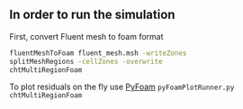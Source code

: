 ## In order to run the simulation

First, convert Fluent mesh to foam format

```bash
fluentMeshToFoam fluent_mesh.msh -writeZones
splitMeshRegions -cellZones -overwrite
chtMultiRegionFoam
```
To plot residuals on the fly use [PyFoam](https://pypi.org/project/PyFoam/) `pyFoamPlotRunner.py chtMultiRegionFoam` 
